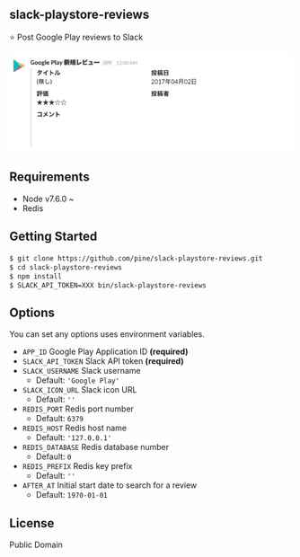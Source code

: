 slack-playstore-reviews
-----------------------

:star: Post Google Play reviews to Slack

![](ss.png)

## Requirements

- Node v7.6.0 ~
- Redis

## Getting Started

```
$ git clone https://github.com/pine/slack-playstore-reviews.git
$ cd slack-playstore-reviews
$ npm install
$ SLACK_API_TOKEN=XXX bin/slack-playstore-reviews
```

## Options
You can set any options uses environment variables.

- `APP_ID` Google Play Application ID **(required)**
- `SLACK_API_TOKEN` Slack API token **(required)**
- `SLACK_USERNAME` Slack username
  - Default: `'Google Play'`
- `SLACK_ICON_URL` Slack icon URL
  - Default: `''`
- `REDIS_PORT` Redis port number
  - Default: `6379`
- `REDIS_HOST` Redis host name
  - Default: `'127.0.0.1'`
- `REDIS_DATABASE` Redis database number
  - Default: `0`
- `REDIS_PREFIX` Redis key prefix
  - Default: `''`
- `AFTER_AT` Initial start date to search for a review
  - Default: `1970-01-01`

## License
Public Domain
